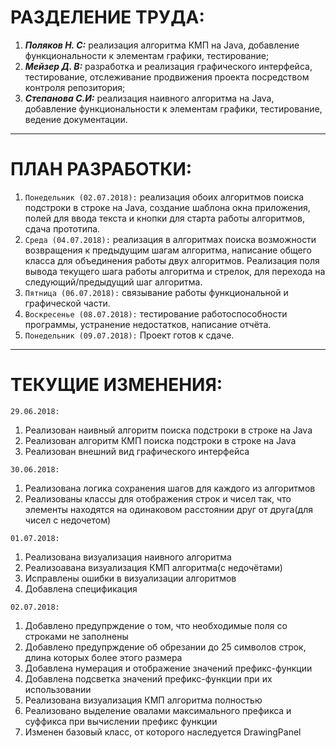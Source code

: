 РАЗДЕЛЕНИЕ ТРУДА:
==================
1. ***Поляков Н. С:*** реализация алгоритма КМП на Java, добавление функциональности к элементам графики, тестирование;
2. ***Мейзер Д. В:*** разработка и реализация графического интерфейса, тестирование, отслеживание продвижения проекта посредством контроля репозитория;
3. ***Степанова С.И:*** реализация наивного алгоритма на Java, добавление функциональности к элементам графики, тестирование, ведение документации.
***
ПЛАН РАЗРАБОТКИ:
================
1.	`Понедельник (02.07.2018):` реализация обоих алгоритмов поиска подстроки в строке на Java, создание шаблона окна приложения, полей для ввода текста и кнопки для старта работы алгоритмов, сдача прототипа.
2.	`Среда (04.07.2018):` реализация в алгоритмах поиска возможности возвращения к предыдущим шагам алгоритма, написание общего класса для объединения работы двух алгоритмов. Реализация поля вывода текущего шага работы алгоритма и стрелок, для перехода на следующий/предыдущий шаг алгоритма.
3.	`Пятница (06.07.2018):` связывание работы функциональной и графической части.
4.	`Воскресенье (08.07.2018):` тестирование работоспособности программы, устранение недостатков, написание отчёта.
5.	`Понедельник (09.07.2018):` Проект готов к сдаче.
***
ТЕКУЩИЕ ИЗМЕНЕНИЯ:
==================
`29.06.2018:`
1. Реализован наивный алгоритм поиска подстроки в строке на Java
2. Реализован алгоритм КМП поиска подстроки в строке на Java
3. Реализован внешний вид графического интерфейса  
  
`30.06.2018:`
1. Реализована логика сохранения шагов для каждого из алгоритмов
2. Реализованы классы для отображения строк и чисел так, что элементы находятся на одинаковом расстоянии друг от друга(для чисел с недочетом)  
  
`01.07.2018:`
1. Реализована визуализация наивного алгоритма
2. Реализоавана визуализация КМП алгоритма(с недочётами)
3. Исправлены ошибки в визуализации алгоритмов 
4. Добавлена спецификация

`02.07.2018:`
1. Добавлено предупрждение о том, что необходимые поля со строками не заполнены
2. Добавлено предупрждение об обрезании до 25 символов строк, длина которых более этого размера
3. Добавлена нумерация и отображение значений префикс-функции
4. Добавлена подсветка значений префикс-функции при их использовании
5. Реализована визуализация КМП алгоритма полностью
6. Реализовано выделение овалами максимального префикса и суффикса при вычислении префикс функции
7. Изменен базовый класс, от которого наследуется DrawingPanel
